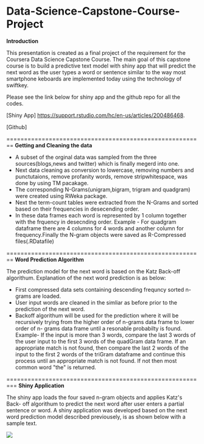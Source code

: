 # Data-Science-Capstone-Course-Project

**Introduction**

This presentation is created as a final project of the requirement for the Coursera Data Science Capstone Course.
The main goal of this capstone course is to build a predictive text model with shiny app that will predict the next word as the user types a word or sentence similar to the way most smartphone keboards are implemented today using the technology of swiftkey.

Please see the link below for shiny app and the github repo for all the codes.

 [Shiny App] <https://support.rstudio.com/hc/en-us/articles/200486468>.
 
 [Github]
 
========================================================
**Getting and Cleaning the data**

* A subset of  the orginal data was sampled from  the three sources(blogs,news and twitter) which is finally megerd into one.
* Next data cleaning as conversion to lowercase, removing numbers and punctutaions, remove profanity words,
remove stripwhitespace, was done by using TM pacakage.
* The corresponding N-Grams(unigram,bigram, trigram and quadgram) were created using RWeka package.
* Next the term-count tables were extracted from the N-Grams and sorted based on their frequencies in desecending order.
* In these data frames each word is represented by 1 column together with the frquency in desecnding order.
Example -  For quadgram dataframe there are 4 columns for 4 words and another column for frequency.Finally the N-gram objects were saved as R-Compressed files(.RDatafile)


========================================================
**Word Prediction Algorithm**

The prediction model for the next word is based on the Katz Back-off algorithum. Explanation of the next word prediction is as below:
* First compressed data sets containing descending frequncy sorted n-grams are loaded.
* User input words are cleaned in the simliar as before prior to the prediction of the next word.
* Backoff algorithum will be used for the prediction where it will be recursively trying from the higher order of n-grams data frame to lower order of n- grams data frame until a resonable probabilty is found.
Example- If the input is more than 3 words, compare the last 3 words of the user input to the first 3 words of the quadGram data frame. If an appropriate match is not found, then compare the last 2 words of the input to the first 2 words of the triGram dataframe and continue this process until an appropriate match is not found. If not then most common word "the" is returned.


=========================================================
**Shiny Application**

The shiny app loads the four saved n-gram objects and applies Katz's Back- off algorithum to predict the next word after user enters a partial sentence or word. A shiny application was developed based on the next word prediction model described previousely, is as shown below with a sample text.

 ![](shinyApp3.png)




